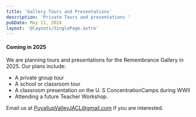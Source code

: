 ```yaml
---
title: 'Gallery Tours and Presentations'
description: 'Private Tours and presentations '
pubDate: May 11, 2024
layout: '@layouts/SinglePage.astro'
---
```


#### Coming in 2025
We are planning tours and presentations for the Remembrance Gallery in 2025. Our plans include:
<!-- Please contact us if you are interested in: -->

* A private group tour
* A school or classroom tour
* A classroom presentation on the U. S ConcentrationCamps during WWII
* Attending a future Teacher Workshop.

Email us at [PuyallupValleyJACL@gmail.com](mailto:PuyallupValleyJACL@gmail.com?subject=Tours) if you are interested.


